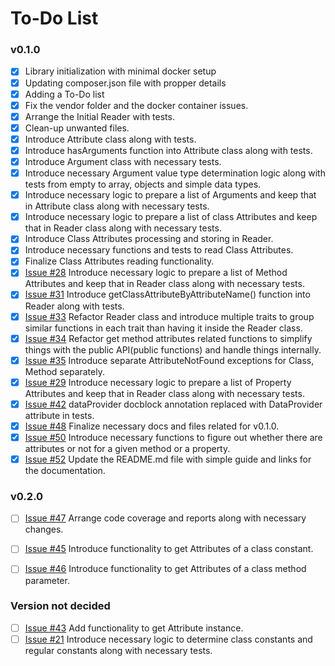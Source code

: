 # To-Do List

### v0.1.0
- [x] Library initialization with minimal docker setup
- [x] Updating composer.json file with propper details
- [x] Adding a To-Do list
- [x] Fix the vendor folder and the docker container issues.
- [X] Arrange the Initial Reader with tests.
- [X] Clean-up unwanted files.
- [x] Introduce Attribute class along with tests.
- [x] Introduce hasArguments function into Attribute class along with tests.
- [x] Introduce Argument class with necessary tests.
- [x] Introduce necessary Argument value type determination logic along with tests from empty to array, objects and simple data types.
- [x] Introduce necessary logic to prepare a list of Arguments and keep that in Attribute class along with necessary tests.
- [x] Introduce necessary logic to prepare a list of class Attributes and keep that in Reader class along with necessary tests.
- [x] Introduce Class Attributes processing and storing in Reader.
- [x] Introduce necessary functions and tests to read Class Attributes.
- [x] Finalize Class Attributes reading functionality.
- [x] [Issue #28](https://github.com/antondperera/php-attributes-reader/issues/28) Introduce necessary logic to prepare a list of Method Attributes and keep that in Reader class along with necessary tests.
- [x] [Issue #31](https://github.com/antondperera/php-attributes-reader/issues/31) Introduce getClassAttributeByAttributeName() function into Reader along with tests.
- [x] [Issue #33](https://github.com/antondperera/php-attributes-reader/issues/33) Refactor Reader class and introduce multiple traits to group similar functions in each trait than having it inside the Reader class.
- [x] [Issue #34](https://github.com/antondperera/php-attributes-reader/issues/34) Refactor get method attributes related functions to simplify things with the public API(public functions) and handle things internally.
- [x] [Issue #35](https://github.com/antondperera/php-attributes-reader/issues/35) Introduce separate AttributeNotFound exceptions for Class, Method separately.
- [x] [Issue #29](https://github.com/antondperera/php-attributes-reader/issues/29) Introduce necessary logic to prepare a list of Property Attributes and keep that in Reader class along with necessary tests.
- [x] [Issue #42](https://github.com/antondperera/php-attributes-reader/issues/42) dataProvider docblock annotation replaced with DataProvider attribute in tests.
- [x] [Issue #48](https://github.com/antondperera/php-attributes-reader/issues/48) Finalize necessary docs and files related for v0.1.0.
- [x] [Issue #50](https://github.com/antondperera/php-attributes-reader/issues/50) Introduce necessary functions to figure out whether there are attributes or not for a given method or a property.
- [x] [Issue #52](https://github.com/antondperera/php-attributes-reader/issues/52) Update the README.md file with simple guide and links for the documentation.

### v0.2.0
- [ ] [Issue #47](https://github.com/antondperera/php-attributes-reader/issues/47) Arrange code coverage and reports along with necessary changes.
- [ ] [Issue #45](https://github.com/antondperera/php-attributes-reader/issues/45) Introduce functionality to get Attributes of a class constant.
- [ ] [Issue #46](https://github.com/antondperera/php-attributes-reader/issues/46) Introduce functionality to get Attributes of a class method parameter.


### Version not decided
- [ ] [Issue #43](https://github.com/antondperera/php-attributes-reader/issues/43) Add functionality to get Attribute instance.
- [ ] [Issue #21](https://github.com/antondperera/php-attributes-reader/issues/21) Introduce necessary logic to determine class constants and regular constants along with necessary tests.